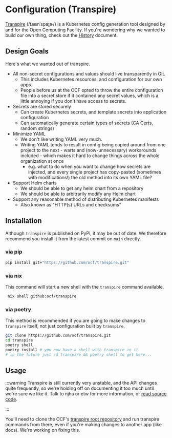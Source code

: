 # Configuration (Transpire)

[Transpire](https://github.com/ocf/transpire) (/tɹænˈspaɪ̯ɚ/) is a Kubernetes config generation tool designed by and for the Open Computing Facility. If you're wondering why we wanted to build our own thing, check out the [History](/doc/history-wxYwTlBgfS) document.

## Design Goals

Here's what we wanted out of transpire.

* All non-secret configurations and values should live transparently in Git.
  * This includes Kubernetes resources, and configuration for our own apps.
  * People before us at the OCF opted to throw the entire configuration file into a secret store if it contained any secret values, which is a little annoying if you don't have access to secrets.
* Secrets are stored securely
  * Can create Kubernetes secrets, and template secrets into application configuration
  * Can automatically generate certain types of secrets (CA Certs, random strings)
* Minimize YAML
  * We don't like writing YAML very much.
  * Writing YAML tends to result in config being copied around from one project to the next - warts and (now-unnecessary) workarounds included - which makes it hard to change things across the whole organization at once
    * e.g. what to do when you want to change how secrets are injected, and every single project has copy-pasted (sometimes with modifications!) the old method into its own YAML file?
* Support Helm charts
  * We should be able to get any helm chart from a repository
  * We should be able to arbitrarily modify any Helm chart
* Support any reasonable method of distributing Kubernetes manifests
  * Also known as "HTTP(s) URLs and checksums"

## Installation

Although `transpire` is published on PyPi, it may be out of date. We therefore recommend you install it from the latest commit on `main` directly.

### via pip

```bash
pip install git+"https://github.com/ocf/transpire.git"
```

### via nix

This command will start a new shell with the `transpire` command available.

```bash
 nix shell github:ocf/transpire
```

### via poetry

This method is recommended if you are going to make changes to `transpire` itself, not just configuration built by `transpire`.

```bash
git clone https://github.com/ocf/transpire.git
cd transpire
poetry shell
poetry install # you now have a shell with transpire in it
# in the future just cd transpire && poetry shell to get here...
```

## Usage


:::warning
Transpire is still currently very unstable, and the API changes quite frequently, so we're holding off on documenting it too much until we're sure we like it. Talk to njha or etw for more information, or [read source code](https://github.com/ocf/transpire). 

:::

You'll need to clone the OCF's [transpire root repository](http://github.com/ocf/transpire/) and run transpire commands from there, even if you're making changes to another app (like docs). We're working on fixing this.